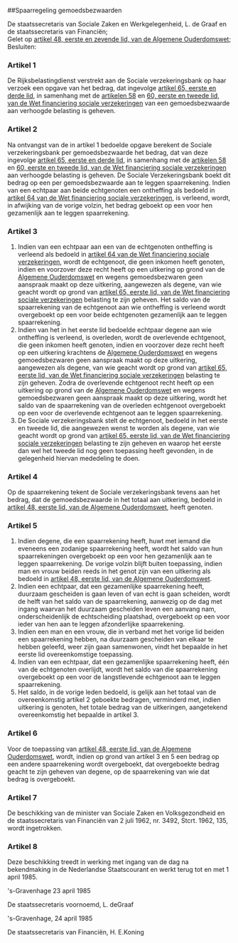 <meta http-equiv='Content-Type' content='text/html; charset=utf-8' />

##Spaarregeling gemoedsbezwaarden

De staatssecretaris van Sociale Zaken en Werkgelegenheid, L. de Graaf en de staatssecretaris van Financiën;  
Gelet op [artikel 48, eerste en zevende lid, van de Algemene Ouderdomswet](../../../../wet/algemene/ouderdomswet/BWBR0002221/README.md);
Besluiten:    

### Artikel  1  

De Rijksbelastingdienst verstrekt aan de Sociale verzekeringsbank op haar verzoek een opgave van het bedrag, dat ingevolge [artikel 65, eerste en derde lid](../../../../wet/wet/financiering/sociale/verzekeringen/BWBR0017745/README.md), in samenhang met de [artikelen 58](../../../../wet/wet/financiering/sociale/verzekeringen/BWBR0017745/README.md) en [60, eerste en tweede lid, van de Wet financiering sociale verzekeringen](../../../../wet/wet/financiering/sociale/verzekeringen/BWBR0017745/README.md) van een gemoedsbezwaarde aan verhoogde belasting is geheven.  

### Artikel  2  

Na ontvangst van de in artikel 1 bedoelde opgave berekent de Sociale verzekeringsbank per gemoedsbezwaarde het bedrag, dat van deze ingevolge [artikel 65, eerste en derde lid](../../../../wet/wet/financiering/sociale/verzekeringen/BWBR0017745/README.md), in samenhang met de [artikelen 58](../../../../wet/wet/financiering/sociale/verzekeringen/BWBR0017745/README.md) en [60, eerste en tweede lid, van de Wet financiering sociale verzekeringen](../../../../wet/wet/financiering/sociale/verzekeringen/BWBR0017745/README.md) aan verhoogde belasting is geheven. De Sociale Verzekeringsbank boekt dit bedrag op een per gemoedsbezwaarde aan te leggen spaarrekening. Indien van een echtpaar aan beide echtgenoten een ontheffing als bedoeld in [artikel 64 van de Wet financiering sociale verzekeringen](../../../../wet/wet/financiering/sociale/verzekeringen/BWBR0017745/README.md), is verleend, wordt, in afwijking van de vorige volzin, het bedrag geboekt op een voor hen gezamenlijk aan te leggen spaarrekening.  

### Artikel  3  

1.  Indien van een echtpaar aan een van de echtgenoten ontheffing is verleend als bedoeld in [artikel 64 van de Wet financiering sociale verzekeringen](../../../../wet/wet/financiering/sociale/verzekeringen/BWBR0017745/README.md), wordt de echtgenoot, die geen inkomen heeft genoten, indien en voorzover deze recht heeft op een uitkering op grond van de [Algemene Ouderdomswet](../../../../wet/algemene/ouderdomswet/BWBR0002221/README.md) en wegens gemoedsbezwaren geen aanspraak maakt op deze uitkering, aangewezen als degene, van wie geacht wordt op grond van [artikel 65, eerste lid, van de Wet financiering sociale verzekeringen](../../../../wet/wet/financiering/sociale/verzekeringen/BWBR0017745/README.md) belasting te zijn geheven. Het saldo van de spaarrekening van de echtgenoot aan wie ontheffing is verleend wordt overgeboekt op een voor beide echtgenoten gezamenlijk aan te leggen spaarrekening.   
2.  Indien van het in het eerste lid bedoelde echtpaar degene aan wie ontheffing is verleend, is overleden, wordt de overlevende echtgenoot, die geen inkomen heeft genoten, indien en voorzover deze recht heeft op een uitkering krachtens de [Algemene Ouderdomswet](../../../../wet/algemene/ouderdomswet/BWBR0002221/README.md) en wegens gemoedsbezwaren geen aanspraak maakt op deze uitkering, aangewezen als degene, van wie geacht wordt op grond van [artikel 65, eerste lid, van de Wet financiering sociale verzekeringen](../../../../wet/wet/financiering/sociale/verzekeringen/BWBR0017745/README.md) belasting te zijn geheven. Zodra de overlevende echtgenoot recht heeft op een uitkering op grond van de [Algemene Ouderdomswet](../../../../wet/algemene/ouderdomswet/BWBR0002221/README.md) en wegens gemoedsbezwaren geen aanspraak maakt op deze uitkering, wordt het saldo van de spaarrekening van de overleden echtgenoot overgeboekt op een voor de overlevende echtgenoot aan te leggen spaarrekening.   
3.  De Sociale verzekeringsbank stelt de echtgenoot, bedoeld in het eerste en tweede lid, die aangewezen wenst te worden als degene, van wie geacht wordt op grond van [artikel 65, eerste lid, van de Wet financiering sociale verzekeringen](../../../../wet/wet/financiering/sociale/verzekeringen/BWBR0017745/README.md) belasting te zijn geheven en waarop het eerste dan wel het tweede lid nog geen toepassing heeft gevonden, in de gelegenheid hiervan mededeling te doen.   

### Artikel  4  

Op de spaarrekening tekent de Sociale verzekeringsbank tevens aan het bedrag, dat de gemoedsbezwaarde in het totaal aan uitkering, bedoeld in [artikel 48, eerste lid, van de Algemene Ouderdomswet](../../../../wet/algemene/ouderdomswet/BWBR0002221/README.md), heeft genoten.  

### Artikel  5  

1.  Indien degene, die een spaarrekening heeft, huwt met iemand die eveneens een zodanige spaarrekening heeft, wordt het saldo van hun spaarrekeningen overgeboekt op een voor hen gezamenlijk aan te leggen spaarrekening. De vorige volzin blijft buiten toepassing, indien man en vrouw beiden reeds in het genot zijn van een uitkering als bedoeld in [artikel 48, eerste lid, van de Algemene Ouderdomswet](../../../../wet/algemene/ouderdomswet/BWBR0002221/README.md).   
2.  Indien een echtpaar, dat een gezamenlijke spaarrekening heeft, duurzaam gescheiden is gaan leven of van echt is gaan scheiden, wordt de helft van het saldo van de spaarrekening, aanwezig op de dag met ingang waarvan het duurzaam gescheiden leven een aanvang nam, onderscheidenlijk de echtscheiding plaatshad, overgeboekt op een voor ieder van hen aan te leggen afzonderlijke spaarrekening.   
3.  Indien een man en een vrouw, die in verband met het vorige lid beiden een spaarrekening hebben, na duurzaam gescheiden van elkaar te hebben geleefd, weer zijn gaan samenwonen, vindt het bepaalde in het eerste lid overeenkomstige toepassing.   
4.  Indien van een echtpaar, dat een gezamenlijke spaarrekening heeft, één van de echtgenoten overlijdt, wordt het saldo van die spaarrekening overgeboekt op een voor de langstlevende echtgenoot aan te leggen spaarrekening.   
5.  Het saldo, in de vorige leden bedoeld, is gelijk aan het totaal van de overeenkomstig artikel 2 geboekte bedragen, verminderd met, indien uitkering is genoten, het totale bedrag van de uitkeringen, aangetekend overeenkomstig het bepaalde in artikel 3.   

### Artikel  6  

Voor de toepassing van [artikel 48, eerste lid, van de Algemene Ouderdomswet](../../../../wet/algemene/ouderdomswet/BWBR0002221/README.md), wordt, indien op grond van artikel 3 en 5 een bedrag op een andere spaarrekening wordt overgeboekt, dat overgeboekte bedrag geacht te zijn geheven van degene, op de spaarrekening van wie dat bedrag is overgeboekt.  

### Artikel  7  

De beschikking van de minister van Sociale Zaken en Volksgezondheid en de staatssecretaris van Financiën van 2 juli 1962, nr. 3492, Stcrt. 1962, 135, wordt ingetrokken.  

### Artikel  8  

Deze beschikking treedt in werking met ingang van de dag na bekendmaking in de Nederlandse Staatscourant en werkt terug tot en met 1 april 1985.  

's-Gravenhage 
23 april 1985    

De 
staatssecretaris voornoemd, 
L. deGraaf 

's-Gravenhage, 24 april 1985 

De 
staatssecretaris van Financiën, 
H. E.Koning    
